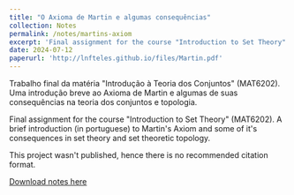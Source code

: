 ```yaml
---
title: "O Axioma de Martin e algumas consequências"
collection: Notes
permalink: /notes/martins-axiom
excerpt: 'Final assignment for the course "Introduction to Set Theory" (MAT6202)'
date: 2024-07-12
paperurl: 'http://lnfteles.github.io/files/Martin.pdf'
---
```

Trabalho final da matéria "Introdução à Teoria dos Conjuntos" (MAT6202). Uma introdução breve ao Axioma de Martin e algumas de suas consequências na teoria dos conjuntos e topologia.

Final assignment for the course "Introduction to Set Theory" (MAT6202). A brief introduction (in portuguese) to Martin's Axiom and some of it's consequences in set theory and set theoretic topology.


This project wasn't published, hence there is no recommended citation format.

[Download notes here](http://lnfteles.github.io/files/Martin.pdf)

